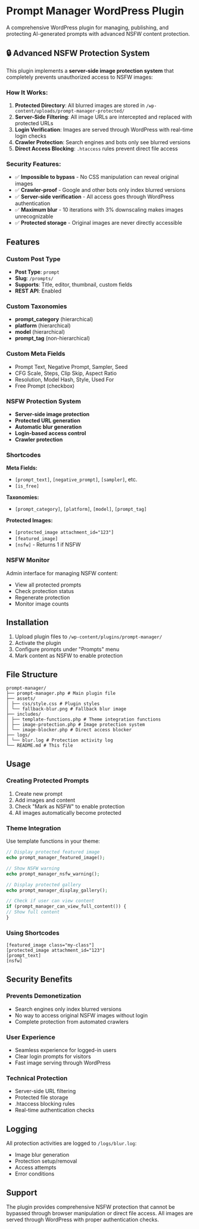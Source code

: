 # Prompt Manager WordPress Plugin

A comprehensive WordPress plugin for managing, publishing, and protecting AI-generated prompts with advanced NSFW content protection.

## 🔒 **Advanced NSFW Protection System**

This plugin implements a **server-side image protection system** that completely prevents unauthorized access to NSFW images:

### **How It Works:**

1. **Protected Directory**: All blurred images are stored in `/wp-content/uploads/prompt-manager-protected/`
2. **Server-Side Filtering**: All image URLs are intercepted and replaced with protected URLs
3. **Login Verification**: Images are served through WordPress with real-time login checks
4. **Crawler Protection**: Search engines and bots only see blurred versions
5. **Direct Access Blocking**: `.htaccess` rules prevent direct file access

### **Security Features:**

- ✅ **Impossible to bypass** - No CSS manipulation can reveal original images
- ✅ **Crawler-proof** - Google and other bots only index blurred versions
- ✅ **Server-side verification** - All access goes through WordPress authentication
- ✅ **Maximum blur** - 10 iterations with 3% downscaling makes images unrecognizable
- ✅ **Protected storage** - Original images are never directly accessible

## Features

### Custom Post Type

- **Post Type**: `prompt`
- **Slug**: `/prompts/`
- **Supports**: Title, editor, thumbnail, custom fields
- **REST API**: Enabled

### Custom Taxonomies

- **prompt_category** (hierarchical)
- **platform** (hierarchical)
- **model** (hierarchical)
- **prompt_tag** (non-hierarchical)

### Custom Meta Fields

- Prompt Text, Negative Prompt, Sampler, Seed
- CFG Scale, Steps, Clip Skip, Aspect Ratio
- Resolution, Model Hash, Style, Used For
- Free Prompt (checkbox)

### NSFW Protection System

- **Server-side image protection**
- **Protected URL generation**
- **Automatic blur generation**
- **Login-based access control**
- **Crawler protection**

### Shortcodes

**Meta Fields:**

- `[prompt_text]`, `[negative_prompt]`, `[sampler]`, etc.
- `[is_free]`

**Taxonomies:**

- `[prompt_category]`, `[platform]`, `[model]`, `[prompt_tag]`

**Protected Images:**

- `[protected_image attachment_id="123"]`
- `[featured_image]`
- `[nsfw]` - Returns 1 if NSFW

### NSFW Monitor

Admin interface for managing NSFW content:

- View all protected prompts
- Check protection status
- Regenerate protection
- Monitor image counts

## Installation

1. Upload plugin files to `/wp-content/plugins/prompt-manager/`
2. Activate the plugin
3. Configure prompts under "Prompts" menu
4. Mark content as NSFW to enable protection

## File Structure

```
prompt-manager/
├── prompt-manager.php # Main plugin file
├── assets/
│ ├── css/style.css # Plugin styles
│ └── fallback-blur.png # Fallback blur image
├── includes/
│ ├── template-functions.php # Theme integration functions
│ ├── image-protection.php # Image protection system
│ └── image-blocker.php # Direct access blocker
├── logs/
│ └── blur.log # Protection activity log
└── README.md # This file
```

## Usage

### Creating Protected Prompts

1. Create new prompt
2. Add images and content
3. Check "Mark as NSFW" to enable protection
4. All images automatically become protected

### Theme Integration

Use template functions in your theme:

```php
// Display protected featured image
echo prompt_manager_featured_image();

// Show NSFW warning
echo prompt_manager_nsfw_warning();

// Display protected gallery
echo prompt_manager_display_gallery();

// Check if user can view content
if (prompt_manager_can_view_full_content()) {
// Show full content
}
```

### Using Shortcodes

```
[featured_image class="my-class"]
[protected_image attachment_id="123"]
[prompt_text]
[nsfw]
```

## Security Benefits

### **Prevents Demonetization**

- Search engines only index blurred versions
- No way to access original NSFW images without login
- Complete protection from automated crawlers

### **User Experience**

- Seamless experience for logged-in users
- Clear login prompts for visitors
- Fast image serving through WordPress

### **Technical Protection**

- Server-side URL filtering
- Protected file storage
- .htaccess blocking rules
- Real-time authentication checks

## Logging

All protection activities are logged to `/logs/blur.log`:

- Image blur generation
- Protection setup/removal
- Access attempts
- Error conditions

## Support

The plugin provides comprehensive NSFW protection that cannot be bypassed through browser manipulation or direct file access. All images are served through WordPress with proper authentication checks.
